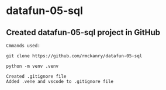 # datafun-05-sql

## Created datafun-05-sql project in GitHub

```
Cmmands used:

git clone https://github.com/rmckanry/datafun-05-sql

python -m venv .venv

Created .gitignore file
Added .vene and vscode to .gitignore file



```